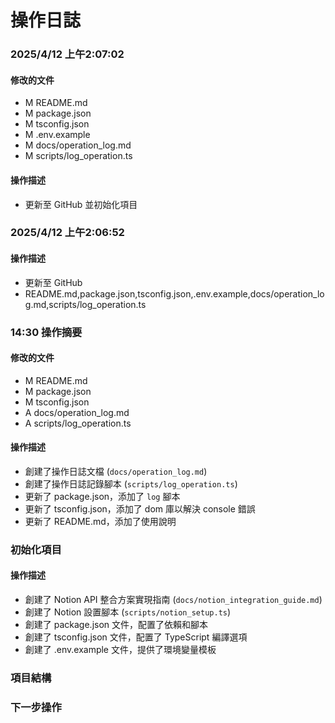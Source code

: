 # 操作日誌

### 2025/4/12 上午2:07:02

#### 修改的文件
- M README.md
- M package.json
- M tsconfig.json
- M .env.example
- M docs/operation_log.md
- M scripts/log_operation.ts

#### 操作描述
- 更新至 GitHub 並初始化項目

### 2025/4/12 上午2:06:52

#### 操作描述
- 更新至 GitHub
- README.md,package.json,tsconfig.json,.env.example,docs/operation_log.md,scripts/log_operation.ts

### 14:30 操作摘要

#### 修改的文件
- M README.md
- M package.json
- M tsconfig.json
- A docs/operation_log.md
- A scripts/log_operation.ts

#### 操作描述
- 創建了操作日誌文檔 (`docs/operation_log.md`)
- 創建了操作日誌記錄腳本 (`scripts/log_operation.ts`)
- 更新了 package.json，添加了 `log` 腳本
- 更新了 tsconfig.json，添加了 dom 庫以解決 console 錯誤
- 更新了 README.md，添加了使用說明

### 初始化項目

#### 操作描述
- 創建了 Notion API 整合方案實現指南 (`docs/notion_integration_guide.md`)
- 創建了 Notion 設置腳本 (`scripts/notion_setup.ts`)
- 創建了 package.json 文件，配置了依賴和腳本
- 創建了 tsconfig.json 文件，配置了 TypeScript 編譯選項
- 創建了 .env.example 文件，提供了環境變量模板

### 項目結構

### 下一步操作

